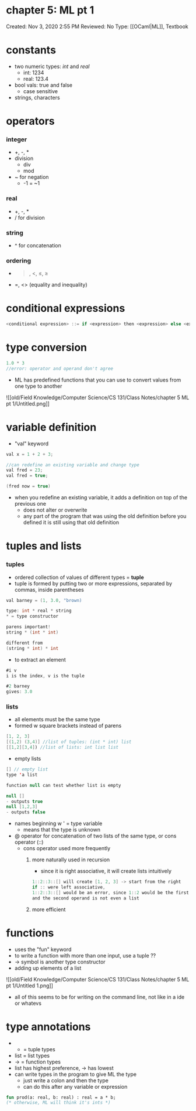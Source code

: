 # chapter 5: ML pt 1

Created: Nov 3, 2020 2:55 PM
Reviewed: No
Type: [[OCaml|ML]], Textbook

# constants

- two numeric types: *int* and *real*
    - int: 1234
    - real: 123.4
- bool vals: true and false
    - case sensitive
- strings, characters

# operators

### integer

- +, -, *
- division
    - div
    - mod
- ~ for negation
    - -1 = ~1

### real

- +, -, *
- / for division

### string

- ^ for concatenation

### ordering

- >, <, ≤, ≥
- =, <> (equality and inequality)

# conditional expressions

```java
<conditional expression> ::= if <expression> then <expression> else <expression>
```

# type conversion

```java
1.0 * 3 
//error: operator and operand don't agree
```

- ML has predefined functions that you can use to convert values from one type to another

![[old/Field Knowledge/Computer Science/CS 131/Class Notes/chapter 5 ML pt 1/Untitled.png]]

# variable definition

- "val" keyword

```java
val x = 1 + 2 + 3;

//can redefine an existing variable and change type
val fred = 23;
val fred = true;

(fred now = true)
```

- when you redefine an existing variable, it adds a definition on top of the previous one
    - does not alter or overwrite
    - any part of the program that was using the old definition before you defined it is still using that old definition

# tuples and lists

### tuples

- ordered collection of values of different types = **tuple**
- tuple is formed by putting two or more expressions, separated by commas, inside parentheses

```java
val barney = (1, 3.0, "brown)

type: int * real * string
* = type constructor

parens important!
string * (int * int) 

different from 
(string * int) * int
```

- to extract an element

```java
#i v
i is the index, v is the tuple

#2 barney 
gives: 3.0
```

### lists

- all elements must be the same type
- formed w square brackets instead of parens

```java
[1, 2, 3]
[(1,2) (3,4)] //list of tuples: (int * int) list
[[1,2][3,4]) //list of lists: int list list
```

- empty lists

```java
[] // empty list
type 'a list

function null can test whether list is empty 

null []
- outputs true
null [1,2,3]
- outputs false
```

- names beginning w ' = type variable
    - means that the type is unknown
- @ operator for concatenation of two lists of the same type, or cons operator (::)
    - cons operator used more frequently
        1. more naturally used in recursion
            - since it is right associative, it will create lists intuitively

            ```java
            1::2::3::[] will create [1, 2, 3] -> start from the right 
            if :: were left associative, 
            1::2::3::[] would be an error, since 1::2 would be the first operation
            and the second operand is not even a list
            ```

        2. more efficient

# functions

- uses the "fun" keyword
- to write a function with more than one input, use a tuple ??
- → symbol is another type constructor
- adding up elements of a list

![[old/Field Knowledge/Computer Science/CS 131/Class Notes/chapter 5 ML pt 1/Untitled 1.png]]

- all of this seems to be for writing on the command line, not like in a ide or whatevs

# type annotations

- * = tuple types
- list = list types
- → = function types
- list has highest preference, → has lowest
- can write types in the program to give ML the type
    - just write a colon and then the type
    - can do this after any variable or expression

```ocaml
fun prod(a: real, b: real) : real = a * b;
(* otherwise, ML will think it's ints *)
```